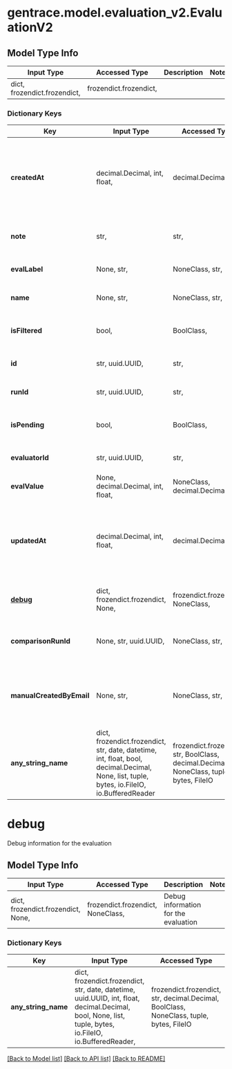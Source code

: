 # gentrace.model.evaluation_v2.EvaluationV2

## Model Type Info
Input Type | Accessed Type | Description | Notes
------------ | ------------- | ------------- | -------------
dict, frozendict.frozendict,  | frozendict.frozendict,  |  | 

### Dictionary Keys
Key | Input Type | Accessed Type | Description | Notes
------------ | ------------- | ------------- | ------------- | -------------
**createdAt** | decimal.Decimal, int, float,  | decimal.Decimal,  | Timestamp in seconds since the UNIX epoch. Can be transformed into a Date object. | value must be a 32 bit float
**note** | str,  | str,  | Additional notes for the evaluation | 
**evalLabel** | None, str,  | NoneClass, str,  | The label of the evaluation | 
**name** | None, str,  | NoneClass, str,  | The name of the evaluation | 
**isFiltered** | bool,  | BoolClass,  | Indicates if the evaluation is filtered | 
**id** | str, uuid.UUID,  | str,  | The ID of the evaluation | value must be a uuid
**runId** | str, uuid.UUID,  | str,  | The ID of the run | value must be a uuid
**isPending** | bool,  | BoolClass,  | Indicates if the evaluation is pending | 
**evaluatorId** | str, uuid.UUID,  | str,  | The ID of the evaluator | value must be a uuid
**evalValue** | None, decimal.Decimal, int, float,  | NoneClass, decimal.Decimal,  | The value of the evaluation | 
**updatedAt** | decimal.Decimal, int, float,  | decimal.Decimal,  | Timestamp in seconds since the UNIX epoch. Can be transformed into a Date object. | value must be a 32 bit float
**[debug](#debug)** | dict, frozendict.frozendict, None,  | frozendict.frozendict, NoneClass,  | Debug information for the evaluation | [optional] 
**comparisonRunId** | None, str, uuid.UUID,  | NoneClass, str,  | The ID of the comparison run, if applicable | [optional] value must be a uuid
**manualCreatedByEmail** | None, str,  | NoneClass, str,  | The email of the user who manually created the evaluation, if applicable | [optional] 
**any_string_name** | dict, frozendict.frozendict, str, date, datetime, int, float, bool, decimal.Decimal, None, list, tuple, bytes, io.FileIO, io.BufferedReader | frozendict.frozendict, str, BoolClass, decimal.Decimal, NoneClass, tuple, bytes, FileIO | any string name can be used but the value must be the correct type | [optional]

# debug

Debug information for the evaluation

## Model Type Info
Input Type | Accessed Type | Description | Notes
------------ | ------------- | ------------- | -------------
dict, frozendict.frozendict, None,  | frozendict.frozendict, NoneClass,  | Debug information for the evaluation | 

### Dictionary Keys
Key | Input Type | Accessed Type | Description | Notes
------------ | ------------- | ------------- | ------------- | -------------
**any_string_name** | dict, frozendict.frozendict, str, date, datetime, uuid.UUID, int, float, decimal.Decimal, bool, None, list, tuple, bytes, io.FileIO, io.BufferedReader,  | frozendict.frozendict, str, decimal.Decimal, BoolClass, NoneClass, tuple, bytes, FileIO | any string name can be used but the value must be the correct type | [optional]

[[Back to Model list]](../../README.md#documentation-for-models) [[Back to API list]](../../README.md#documentation-for-api-endpoints) [[Back to README]](../../README.md)

